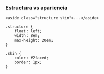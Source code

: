 ### Estructura vs apariencia

```
<aside class="structure skin">...</aside>
```

```
.structure {
    float: left;
    width: 8em;
    max-height: 20em;
}
```
```
.skin {
    color: #2faced;
    border: 1px;
}
```